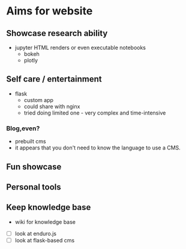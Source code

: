 # Aims for website

## Showcase research ability
- jupyter HTML renders or even executable notebooks
  - bokeh
  - plotly

## Self care / entertainment
- flask
  - custom app
  - could share with nginx
  - tried doing limited one - very complex and time-intensive

### Blog,even?
- prebuilt cms
- it appears that you don't need to know the language to use a CMS.

## Fun showcase

## Personal tools

## Keep knowledge base
- wiki for knowledge base

- [ ] look at enduro.js
- [ ] look at flask-based cms
